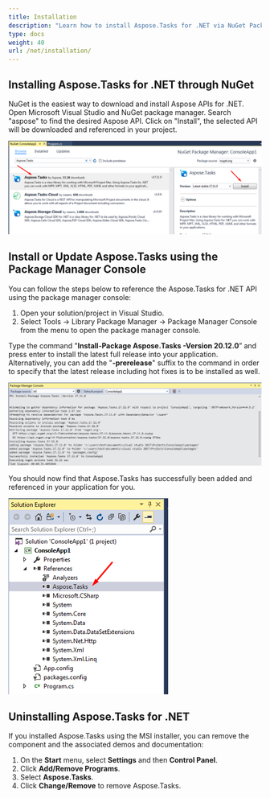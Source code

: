 ```yaml
---
title: Installation
description: "Learn how to install Aspose.Tasks for .NET via NuGet Package Manager."
type: docs
weight: 40
url: /net/installation/
---
```


## **Installing Aspose.Tasks for .NET through NuGet**
NuGet is the easiest way to download and install Aspose APIs for .NET. Open Microsoft Visual Studio and NuGet package manager. Search "aspose" to find the desired Aspose API. Click on "Install", the selected API will be downloaded and referenced in your project.

![Aspose.Tasks for .NET NuGet installation step one](installation_1.png)

## **Install or Update Aspose.Tasks using the Package Manager Console**
You can follow the steps below to reference the Aspose.Tasks for .NET API using the package manager console:

1. Open your solution/project in Visual Studio.
2. Select Tools -> Library Package Manager -> Package Manager Console from the menu to open the package manager console.

Type the command "**Install-Package Aspose.Tasks -Version 20.12.0**” and press enter to install the latest full release into your application. Alternatively, you can add the "**-prerelease**" suffix to the command in order to specify that the latest release including hot fixes is to be installed as well.

![Aspose.Tasks for .NET NuGet installation step two](installation_2.png)

You should now find that Aspose.Tasks has successfully been added and referenced in your application for you.

![Aspose.Tasks for .NET NuGet installation step three](installation_3.png)

## **Uninstalling Aspose.Tasks for .NET**
If you installed Aspose.Tasks using the MSI installer, you can remove the component and the associated demos and documentation:

1. On the **Start** menu, select **Settings** and then **Control Panel**.
2. Click **Add/Remove Programs**.
3. Select **Aspose.Tasks**.
4. Click **Change/Remove** to remove Aspose.Tasks.

